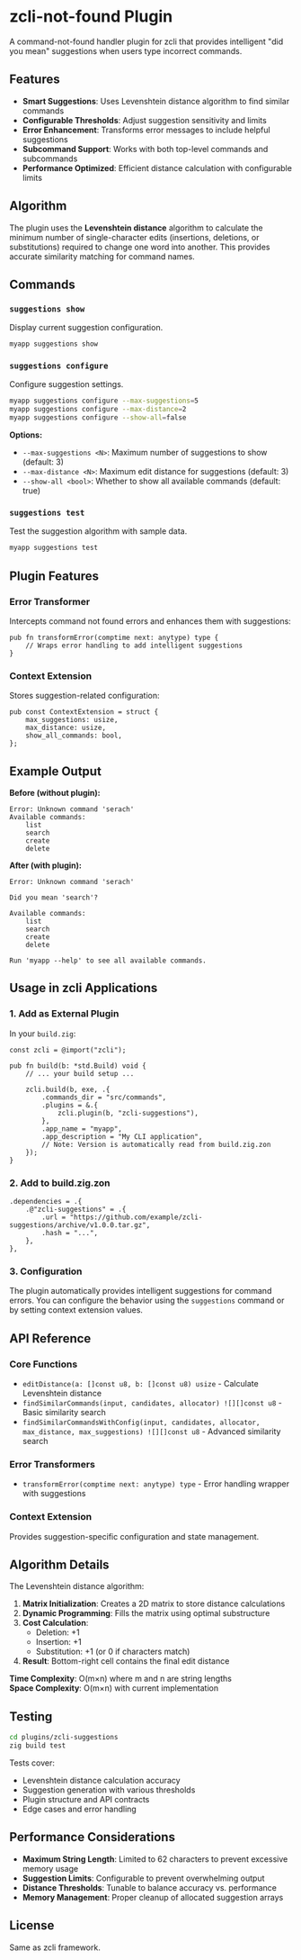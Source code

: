# zcli-not-found Plugin

A command-not-found handler plugin for zcli that provides intelligent "did you mean" suggestions when users type incorrect commands.

## Features

- **Smart Suggestions**: Uses Levenshtein distance algorithm to find similar commands
- **Configurable Thresholds**: Adjust suggestion sensitivity and limits
- **Error Enhancement**: Transforms error messages to include helpful suggestions
- **Subcommand Support**: Works with both top-level commands and subcommands
- **Performance Optimized**: Efficient distance calculation with configurable limits

## Algorithm

The plugin uses the **Levenshtein distance** algorithm to calculate the minimum number of single-character edits (insertions, deletions, or substitutions) required to change one word into another. This provides accurate similarity matching for command names.

## Commands

### `suggestions show`
Display current suggestion configuration.

```bash
myapp suggestions show
```

### `suggestions configure`
Configure suggestion settings.

```bash
myapp suggestions configure --max-suggestions=5
myapp suggestions configure --max-distance=2
myapp suggestions configure --show-all=false
```

**Options:**
- `--max-suggestions <N>`: Maximum number of suggestions to show (default: 3)
- `--max-distance <N>`: Maximum edit distance for suggestions (default: 3)
- `--show-all <bool>`: Whether to show all available commands (default: true)

### `suggestions test`
Test the suggestion algorithm with sample data.

```bash
myapp suggestions test
```

## Plugin Features

### Error Transformer
Intercepts command not found errors and enhances them with suggestions:

```zig
pub fn transformError(comptime next: anytype) type {
    // Wraps error handling to add intelligent suggestions
}
```

### Context Extension
Stores suggestion-related configuration:

```zig
pub const ContextExtension = struct {
    max_suggestions: usize,
    max_distance: usize,
    show_all_commands: bool,
};
```

## Example Output

**Before (without plugin):**
```
Error: Unknown command 'serach'
Available commands:
    list
    search
    create
    delete
```

**After (with plugin):**
```
Error: Unknown command 'serach'

Did you mean 'search'?

Available commands:
    list
    search
    create
    delete

Run 'myapp --help' to see all available commands.
```

## Usage in zcli Applications

### 1. Add as External Plugin

In your `build.zig`:

```zig
const zcli = @import("zcli");

pub fn build(b: *std.Build) void {
    // ... your build setup ...
    
    zcli.build(b, exe, .{
        .commands_dir = "src/commands",
        .plugins = &.{
            zcli.plugin(b, "zcli-suggestions"),
        },
        .app_name = "myapp",
        .app_description = "My CLI application",
        // Note: Version is automatically read from build.zig.zon
    });
}
```

### 2. Add to build.zig.zon

```zig
.dependencies = .{
    .@"zcli-suggestions" = .{
        .url = "https://github.com/example/zcli-suggestions/archive/v1.0.0.tar.gz",
        .hash = "...",
    },
},
```

### 3. Configuration

The plugin automatically provides intelligent suggestions for command errors. You can configure the behavior using the `suggestions` command or by setting context extension values.

## API Reference

### Core Functions

- `editDistance(a: []const u8, b: []const u8) usize` - Calculate Levenshtein distance
- `findSimilarCommands(input, candidates, allocator) ![][]const u8` - Basic similarity search
- `findSimilarCommandsWithConfig(input, candidates, allocator, max_distance, max_suggestions) ![][]const u8` - Advanced similarity search

### Error Transformers

- `transformError(comptime next: anytype) type` - Error handling wrapper with suggestions

### Context Extension

Provides suggestion-specific configuration and state management.

## Algorithm Details

The Levenshtein distance algorithm:

1. **Matrix Initialization**: Creates a 2D matrix to store distance calculations
2. **Dynamic Programming**: Fills the matrix using optimal substructure
3. **Cost Calculation**: 
   - Deletion: +1
   - Insertion: +1  
   - Substitution: +1 (or 0 if characters match)
4. **Result**: Bottom-right cell contains the final edit distance

**Time Complexity**: O(m×n) where m and n are string lengths  
**Space Complexity**: O(m×n) with current implementation

## Testing

```bash
cd plugins/zcli-suggestions
zig build test
```

Tests cover:
- Levenshtein distance calculation accuracy
- Suggestion generation with various thresholds
- Plugin structure and API contracts
- Edge cases and error handling

## Performance Considerations

- **Maximum String Length**: Limited to 62 characters to prevent excessive memory usage
- **Suggestion Limits**: Configurable to prevent overwhelming output
- **Distance Thresholds**: Tunable to balance accuracy vs. performance
- **Memory Management**: Proper cleanup of allocated suggestion arrays

## License

Same as zcli framework.